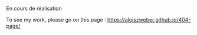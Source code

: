 En cours de réalisation

To see my work, please go on this page : https://aloiszweber.github.io/404-page/
